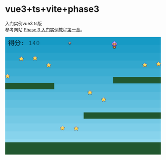 # vue3+ts+vite+phase3

入门实例vue3 ts版
<br/>
参考网站 [Phase 3 入门实例教程第一章](http://phaser.io/tutorials/making-your-first-phaser-3-game-chinese/index)。


![image](/src/assets/md/demo.png)

